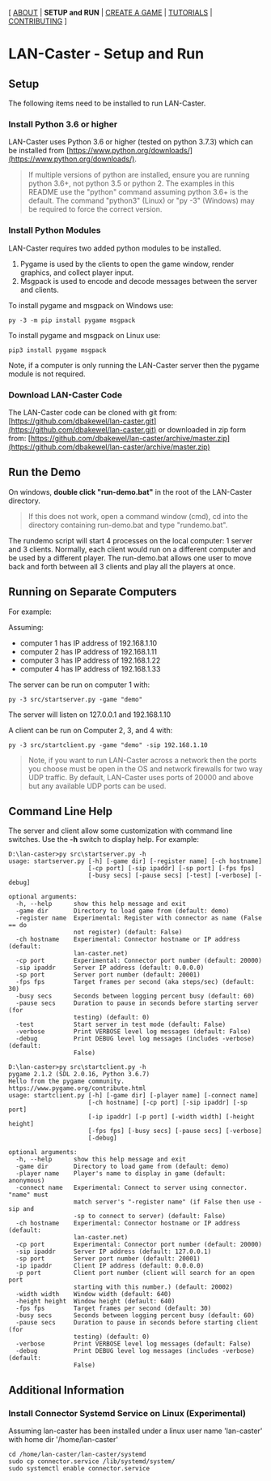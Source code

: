 [ [ABOUT](README.md) | **SETUP and RUN** | [CREATE A GAME](CREATE.md) | [TUTORIALS](TUTORIALS.md) | [CONTRIBUTING](CONTRIBUTING.md) ]

# LAN-Caster - Setup and Run

## Setup

The following items need to be installed to run LAN-Caster.

### Install Python 3.6 or higher

LAN-Caster uses Python 3.6 or higher (tested on python 3.7.3) which can be installed from [https://www.python.org/downloads/](https://www.python.org/downloads/).

> If multiple versions of python are installed, ensure you are running python 3.6+, not python 3.5 or python 2. The examples in this README use the "python" command assuming python 3.6+ is the default. The command "python3" (Linux) or "py -3" (Windows) may be required to force the correct version.

### Install Python Modules
LAN-Caster requires two added python modules to be installed.
1) Pygame is used by the clients to open the game window, render graphics, and collect player input. 
2) Msgpack is used to encode and decode messages between the server and clients.

To install pygame and msgpack on Windows use:
```
py -3 -m pip install pygame msgpack
```

To install pygame and msgpack on Linux use:
```
pip3 install pygame msgpack
```

Note, if a computer is only running the LAN-Caster server then the pygame module is not required.

### Download LAN-Caster Code

The LAN-Caster code can be cloned with git from: [https://github.com/dbakewel/lan-caster.git](https://github.com/dbakewel/lan-caster.git) or downloaded in zip form from: [https://github.com/dbakewel/lan-caster/archive/master.zip](https://github.com/dbakewel/lan-caster/archive/master.zip)


## Run the Demo

On windows, **double click "run-demo.bat"** in the root of the LAN-Caster directory.

> If this does not work, open a command window (cmd), cd into the directory containing run-demo.bat and type "rundemo.bat".

The rundemo script will start 4 processes on the local computer: 1 server and 3 clients. Normally, each client would run on a different computer and be used by a different player. The run-demo.bat allows one user to move back and forth between all 3 clients and play all the players at once.

## Running on Separate Computers

For example:

Assuming:
*   computer 1 has IP address of 192.168.1.10
*   computer 2 has IP address of 192.168.1.11
*   computer 3 has IP address of 192.168.1.22
*   computer 4 has IP address of 192.168.1.33

The server can be run on computer 1 with: 

```
py -3 src/startserver.py -game "demo"
```

The server will listen on 127.0.0.1 and 192.168.1.10

A client can be run on Computer 2, 3, and 4 with: 

```
py -3 src/startclient.py -game "demo" -sip 192.168.1.10
```

> Note, if you want to run LAN-Caster across a network then the ports you choose must be open in the OS and network firewalls for two way UDP traffic. By default, LAN-Caster uses ports of  20000 and above but any available UDP ports can be used.

## Command Line Help

The server and client allow some customization with command line switches. Use the **-h** switch to display help. For example:

```
D:\lan-caster>py src\startserver.py -h
usage: startserver.py [-h] [-game dir] [-register name] [-ch hostname]
                      [-cp port] [-sip ipaddr] [-sp port] [-fps fps]
                      [-busy secs] [-pause secs] [-test] [-verbose] [-debug]

optional arguments:
  -h, --help      show this help message and exit
  -game dir       Directory to load game from (default: demo)
  -register name  Experimental: Register with connector as name (False == do
                  not register) (default: False)
  -ch hostname    Experimental: Connector hostname or IP address (default:
                  lan-caster.net)
  -cp port        Experimental: Connector port number (default: 20000)
  -sip ipaddr     Server IP address (default: 0.0.0.0)
  -sp port        Server port number (default: 20001)
  -fps fps        Target frames per second (aka steps/sec) (default: 30)
  -busy secs      Seconds between logging percent busy (default: 60)
  -pause secs     Duration to pause in seconds before starting server (for
                  testing) (default: 0)
  -test           Start server in test mode (default: False)
  -verbose        Print VERBOSE level log messages (default: False)
  -debug          Print DEBUG level log messages (includes -verbose) (default:
                  False)
```

```
D:\lan-caster>py src\startclient.py -h
pygame 2.1.2 (SDL 2.0.16, Python 3.6.7)
Hello from the pygame community. https://www.pygame.org/contribute.html
usage: startclient.py [-h] [-game dir] [-player name] [-connect name]
                      [-ch hostname] [-cp port] [-sip ipaddr] [-sp port]
                      [-ip ipaddr] [-p port] [-width width] [-height height]
                      [-fps fps] [-busy secs] [-pause secs] [-verbose]
                      [-debug]

optional arguments:
  -h, --help      show this help message and exit
  -game dir       Directory to load game from (default: demo)
  -player name    Player's name to display in game (default: anonymous)
  -connect name   Experimental: Connect to server using connector. "name" must
                  match server's "-register name" (if False then use -sip and
                  -sp to connect to server) (default: False)
  -ch hostname    Experimental: Connector hostname or IP address (default:
                  lan-caster.net)
  -cp port        Experimental: Connector port number (default: 20000)
  -sip ipaddr     Server IP address (default: 127.0.0.1)
  -sp port        Server port number (default: 20001)
  -ip ipaddr      Client IP address (default: 0.0.0.0)
  -p port         Client port number (client will search for an open port
                  starting with this number.) (default: 20002)
  -width width    Window width (default: 640)
  -height height  Window height (default: 640)
  -fps fps        Target frames per second (default: 30)
  -busy secs      Seconds between logging percent busy (default: 60)
  -pause secs     Duration to pause in seconds before starting client (for
                  testing) (default: 0)
  -verbose        Print VERBOSE level log messages (default: False)
  -debug          Print DEBUG level log messages (includes -verbose) (default:
                  False)
```


## Additional Information

### Install Connector Systemd Service on Linux (Experimental)
Assuming lan-caster has been installed under a linux user name 'lan-caster' with home dir '/home/lan-caster'
```
cd /home/lan-caster/lan-caster/systemd
sudo cp connector.service /lib/systemd/system/
sudo systemctl enable connector.service
```

